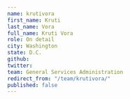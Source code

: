 ```yaml
---
name: krutivora
first_name: Kruti
last_name: Vora
full_name: Kruti Vora
role: On detail
city: Washington
state: D.C.
github: 
twitter: 
team: General Services Administration
redirect_from: "/team/krutivora/"
published: false
---
```



